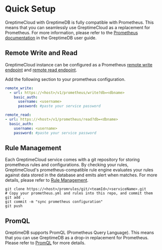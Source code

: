 # Quick Setup

GreptimeCloud with GreptimeDB is fully compatible with Prometheus.
This means that you can seamlessly use GreptimeCloud as a replacement for Prometheus.
For more information, please refer to the [Prometheus documentation](https://docs.greptime.com/user-guide/prometheus) in the GreptimeDB user guide.

## Remote Write and Read

GreptimeCloud instance can be configured as a Prometheus [remote write
endpoint](https://prometheus.io/docs/prometheus/latest/configuration/configuration/#remote_write) and [remote read endpoint](https://prometheus.io/docs/prometheus/latest/configuration/configuration/#remote_read).

Add the following section to your prometheus configuration.

```yaml
remote_write:
  - url: https://<host>/v1/prometheus/write?db=<dbname>
    basic_auth:
      username: <username>
      password: #paste your service password

remote_read:
- url: https://<host>/v1/prometheus/read?db=<dbname>
  basic_auth:
    username: <username>
    password: #paste your service password
```

## Rule Management

Each GreptimeCloud service comes with a git repository for storing prometheus
rules and configurations. By checking your rules, GreptimeCloud's
prometheus-compatible rule engine evaluates your rules against data stored in
the database and emits alert when matches. For more details, please refer to [Rule Management](https://docs.greptime.com/greptimecloud/integrations/prometheus/rule-management).

```shell
git clone https://<host>/promrules/git/<teamId>/<serviceName>.git
# Copy your prometheus.yml and rules into this repo, and commit them
git add .
git commit -m "sync prometheus configuration"
git push
```

## PromQL

GreptimeDB supports PromQL (Prometheus Query Language). This means that you can use GreptimeDB as a drop-in replacement for Prometheus. Please refer to [PromQL](https://docs.greptime.com/user-guide/prometheus#prometheus-query-language) for more details.
